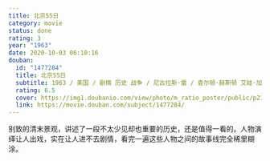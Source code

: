 ```yaml
---
title: 北京55日
category: movie
status: done
rating: 3
year: "1963"
date: 2020-10-03 06:10:16
douban:
  id: "1477284"
  title: 北京55日
  subtitle: 1963 / 美国 / 剧情 历史 战争 / 尼古拉斯·雷 / 查尔顿·赫斯顿 艾娃·加德纳
  rating: 6.5
  cover: https://img1.doubanio.com/view/photo/m_ratio_poster/public/p2170564680.jpg
  link: https://movie.douban.com/subject/1477284/
---
```


别致的清末景观，讲述了一段不太少见却也重要的历史，还是值得一看的。人物演绎让人出戏，实在让人进不去剧情，看完一遍这些人物之间的故事线完全稀里糊涂。
